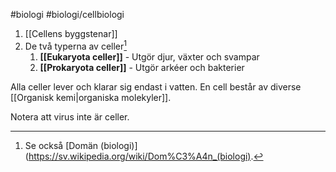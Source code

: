 #biologi #biologi/cellbiologi

1. [[Cellens byggstenar]]
2. De två typerna av celler[^1]
	1. **[[Eukaryota celler]]** - Utgör djur, växter och svampar
	2. **[[Prokaryota celler]]** - Utgör arkéer och bakterier

Alla celler lever och klarar sig endast i vatten. En cell består av diverse [[Organisk kemi|organiska molekyler]].

Notera att virus inte är celler.

[^1]: Se också [Domän (biologi)](https://sv.wikipedia.org/wiki/Dom%C3%A4n_(biologi).